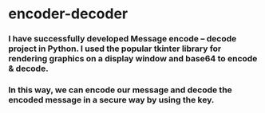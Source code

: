 # encoder-decoder
### I have successfully developed Message encode – decode project in Python. I used the popular tkinter library for rendering graphics on a display window and base64 to encode & decode. 

### In this way, we can encode our message and decode the encoded message in a secure way by using the key.
